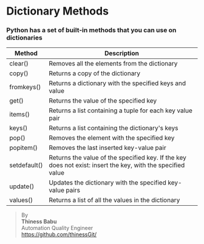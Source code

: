 # Dictionary Methods
### Python has a set of built-in methods that you can use on dictionaries

|Method|Description|
|---|---|
|clear()|Removes all the elements from the dictionary|
|copy()|Returns a copy of the dictionary|
|fromkeys()|Returns a dictionary with the specified keys and value|
|get()|Returns the value of the specified key|
|items()|Returns a list containing a tuple for each key value pair|
|keys()|Returns a list containing the dictionary's keys|
|pop()|Removes the element with the specified key|
|popitem()|Removes the last inserted key-value pair|
|setdefault()|Returns the value of the specified key. If the key does not exist: insert the key, with the specified value|
|update()|Updates the dictionary with the specified key-value pairs|
|values()|Returns a list of all the values in the dictionary|




>By<br/> 
**Thiness Babu**<br/> 
Automation Quality Engineer<br/>
https://github.com/thinessGit/ <br/>